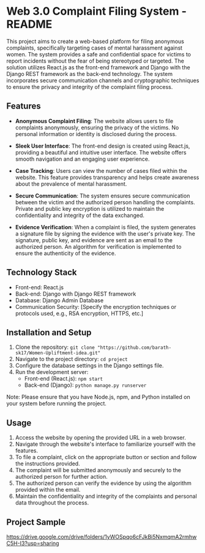 # Web 3.0 Complaint Filing System - README

This project aims to create a web-based platform for filing anonymous complaints, specifically targeting cases of mental harassment against women. The system provides a safe and confidential space for victims to report incidents without the fear of being stereotyped or targeted. The solution utilizes React.js as the front-end framework and Django with the Django REST framework as the back-end technology. The system incorporates secure communication channels and cryptographic techniques to ensure the privacy and integrity of the complaint filing process.

## Features

- **Anonymous Complaint Filing**: The website allows users to file complaints anonymously, ensuring the privacy of the victims. No personal information or identity is disclosed during the process.

- **Sleek User Interface**: The front-end design is created using React.js, providing a beautiful and intuitive user interface. The website offers smooth navigation and an engaging user experience.

- **Case Tracking**: Users can view the number of cases filed within the website. This feature provides transparency and helps create awareness about the prevalence of mental harassment.

- **Secure Communication**: The system ensures secure communication between the victim and the authorized person handling the complaints. Private and public key encryption is utilized to maintain the confidentiality and integrity of the data exchanged.

- **Evidence Verification**: When a complaint is filed, the system generates a signature file by signing the evidence with the user's private key. The signature, public key, and evidence are sent as an email to the authorized person. An algorithm for verification is implemented to ensure the authenticity of the evidence.

## Technology Stack

- Front-end: React.js
- Back-end: Django with Django REST framework
- Database: Django Admin Database
- Communication Security: [Specify the encryption techniques or protocols used, e.g., RSA encryption, HTTPS, etc.]

## Installation and Setup

1. Clone the repository: `git clone "https://github.com/barath-sk17/Women-Upliftment-idea.git"`
2. Navigate to the project directory: `cd project`
4. Configure the database settings in the Django settings file.
5. Run the development server:
   - Front-end (React.js): `npm start`
   - Back-end (Django): `python manage.py runserver`

Note: Please ensure that you have Node.js, npm, and Python installed on your system before running the project.

## Usage

1. Access the website by opening the provided URL in a web browser.
2. Navigate through the website's interface to familiarize yourself with the features.
3. To file a complaint, click on the appropriate button or section and follow the instructions provided.
4. The complaint will be submitted anonymously and securely to the authorized person for further action.
5. The authorized person can verify the evidence by using the algorithm provided within the email.
6. Maintain the confidentiality and integrity of the complaints and personal data throughout the process.

## Project Sample

https://drive.google.com/drive/folders/1yWOSpqo6cFJkBi5NxmqmA2rmhwC5H-I3?usp=sharing

